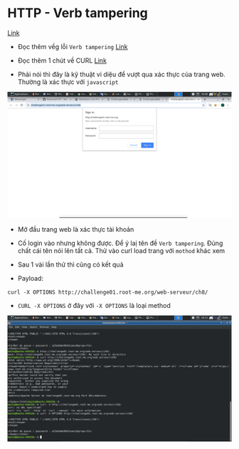 # HTTP - Verb tampering

[Link](http://challenge01.root-me.org/web-serveur/ch8/)

- Đọc thêm vềg lỗi `Verb tampering` [Link](https://resources.infosecinstitute.com/http-verb-tempering-bypassing-web-authentication-and-authorization/#gref)

- Đọc thêm 1 chút về CURL [Link](https://curl.haxx.se/docs/manual.html)

- Phải nói thì đây là kỹ thuật vi diệu để vượt qua xác thực của trang web. Thường là xác thực với `javascript`

![home](image/home.png)

- Mở đầu trang web là xác thực tài khoản

- Cố login vào nhưng không được. Để ý laị tên đề `Verb tampering`. Đúng chất cái tên nói lên tất cả. Thử vào curl load trang với `mothod` khác xem

- Sau 1 vài lần thử thì cũng có kết quả

- Payload: 

```
curl -X OPTIONS http://challenge01.root-me.org/web-serveur/ch8/
```

- `CURL -X OPTIONS` ở đây với `-X OPTIONS` là loại method

![flag](image/flag.png)
